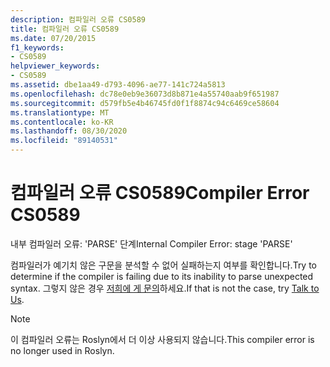 ```yaml
---
description: 컴파일러 오류 CS0589
title: 컴파일러 오류 CS0589
ms.date: 07/20/2015
f1_keywords:
- CS0589
helpviewer_keywords:
- CS0589
ms.assetid: dbe1aa49-d793-4096-ae77-141c724a5813
ms.openlocfilehash: dc78e0eb9e36073d8b871e4a55740aab9f651987
ms.sourcegitcommit: d579fb5e4b46745fd0f1f8874c94c6469ce58604
ms.translationtype: MT
ms.contentlocale: ko-KR
ms.lasthandoff: 08/30/2020
ms.locfileid: "89140531"
---
```

# <a name="compiler-error-cs0589"></a><span data-ttu-id="1c9d1-103">컴파일러 오류 CS0589</span><span class="sxs-lookup"><span data-stu-id="1c9d1-103">Compiler Error CS0589</span></span>

<span data-ttu-id="1c9d1-104">내부 컴파일러 오류: 'PARSE' 단계</span><span class="sxs-lookup"><span data-stu-id="1c9d1-104">Internal Compiler Error: stage 'PARSE'</span></span>

 <span data-ttu-id="1c9d1-105">컴파일러가 예기치 않은 구문을 분석할 수 없어 실패하는지 여부를 확인합니다.</span><span class="sxs-lookup"><span data-stu-id="1c9d1-105">Try to determine if the compiler is failing due to its inability to parse unexpected syntax.</span></span> <span data-ttu-id="1c9d1-106">그렇지 않은 경우 [저희에 게 문의](/visualstudio/ide/feedback-options)하세요.</span><span class="sxs-lookup"><span data-stu-id="1c9d1-106">If that is not the case, try [Talk to Us](/visualstudio/ide/feedback-options).</span></span>

> [!NOTE]
> <span data-ttu-id="1c9d1-107">이 컴파일러 오류는 Roslyn에서 더 이상 사용되지 않습니다.</span><span class="sxs-lookup"><span data-stu-id="1c9d1-107">This compiler error is no longer used in Roslyn.</span></span>
